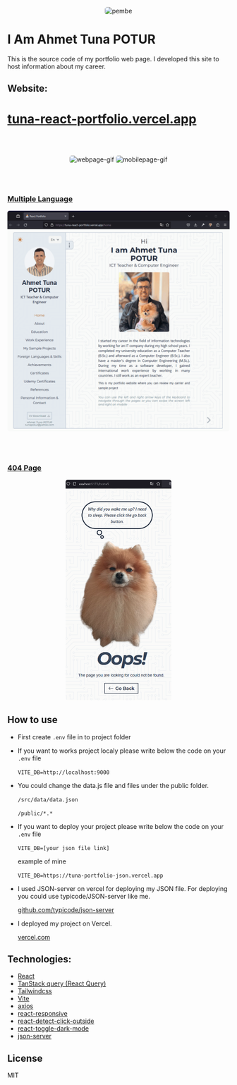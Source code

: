 <p align="center">
  <img alt="pembe" style="width:250px;border-radius: 5px;" src="https://media2.giphy.com/media/nFLW7PNGgN3lI68rdv/giphy.gif?cid=ecf05e47quolaqdqmgfpfyd6328k0j4l7dav3bjm04uqmha3&ep=v1_gifs_search&rid=giphy.gif&ct=g" />
</p>

# I Am Ahmet Tuna POTUR

This is the source code of my portfolio web page. I developed this site to host information about my career.

## Website:

# [tuna-react-portfolio.vercel.app](https://tuna-react-portfolio.vercel.app)

</br></br>

<p align="center">
<img alt="webpage-gif" style="width:auto;height:500px;border-radius: 5px;" src="https://github.com/tunapotur/react-portfolio/blob/main/public/WebPage.gif"></img>
<img alt="mobilepage-gif" style="width:auto;height:500px;border-radius: 5px;" src="https://github.com/tunapotur/react-portfolio/blob/main/public/MobilPage.gif"></img>
</p>

</br></br>

### [Multiple Language](https://tuna-react-portfolio.vercel.app)

<p align="center">
<img alt="Multiple Language" style="width:auto;height:500px;border-radius: 5px;" src="https://github.com/tunapotur/react-portfolio/blob/main/public/MultipleLanguage.gif"></img>
</p>

</br></br>

### [404 Page](http://localhost:5173/about5)

<p align="center">
<img alt="404" style="width:auto;height:500px;border-radius: 5px;" src="https://github.com/tunapotur/react-portfolio/blob/main/public/404.png"></img>
</p>

## How to use

- First create `.env` file in to project folder

- If you want to works project localy please write below the code on your `.env` file

  `VITE_DB=http://localhost:9000`

- You could change the data.js file and files under the public folder.

  `/src/data/data.json`

  `/public/*.*`

- If you want to deploy your project please write below the code on your `.env` file

  `VITE_DB=[your json file link]`

  example of mine

  `VITE_DB=https://tuna-portfolio-json.vercel.app`

- I used JSON-server on vercel for deploying my JSON file. For deploying you could use typicode/JSON-server like me.

  <a href="https://github.com/typicode/json-server">
  github.com/typicode/json-server
  </a>

- I deployed my project on Vercel.

  <a href="https://vercel.com">
  vercel.com
  </a>

## Technologies:

- <a href="https://github.com/facebook/react">
  React
  </a>

- <a href="https://github.com/TanStack/query">
  TanStack query (React Query)
  </a>

- <a href="https://github.com/tailwindlabs/tailwindcss">
  Tailwindcss
  </a>

- <a href="https://github.com/vitejs/vite/tree/main">
  Vite
  </a>

- <a href="https://github.com/axios/axios">
  axios
  </a>

- <a href="https://github.com/yocontra/react-responsive">
  react-responsive
  </a>

- <a href="https://github.com/zhaluza/react-detect-click-outside">
  react-detect-click-outside
  </a>

- <a href="https://github.com/JoseRFelix/react-toggle-dark-mode">
  react-toggle-dark-mode
  </a>

- <a href="https://github.com/typicode/json-server">
  json-server
  </a>

## License

MIT

